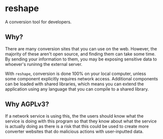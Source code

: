# reshape
A conversion tool for developers. 
## Why?
There are many conversion sites that you can use on the web. However, the majority of these aren't open source, and finding them can take some time. By sending your information to them, you may be exposing sensitive data to whoever's runinng the external server.

With `reshape`, conversion is done 100% on your local computer, unless some component explicitly requires network access. Additional components can be loaded with shared libraries, which means you can extend the application using any language that you can compile to a shared library.
## Why AGPLv3?
If a network service is using this, the the users should know what the service is doing with this program so that they know about what the service is actually doing as there is a risk that this could be used to create more converter websites that do malicious actions with user-inputted data.
